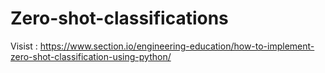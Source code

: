 # Zero-shot-classifications


Visist : https://www.section.io/engineering-education/how-to-implement-zero-shot-classification-using-python/
